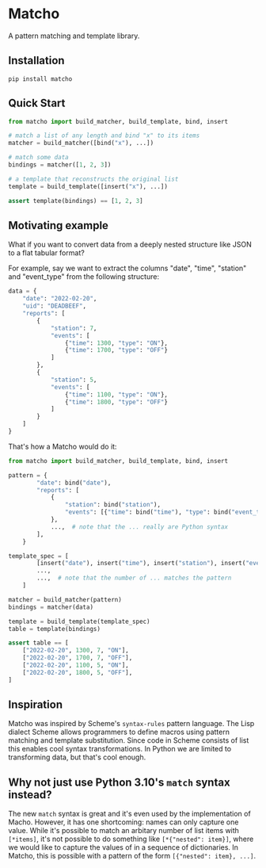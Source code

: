 # Matcho
A pattern matching and template library.

## Installation

```
pip install matcho
```

## Quick Start

```python
from matcho import build_matcher, build_template, bind, insert

# match a list of any length and bind "x" to its items
matcher = build_matcher([bind("x"), ...])

# match some data
bindings = matcher([1, 2, 3])

# a template that reconstructs the original list
template = build_template([insert("x"), ...])

assert template(bindings) == [1, 2, 3]
```

## Motivating example
What if you want to convert data from a deeply nested structure like JSON
to a flat tabular format?

For example, say we want to extract the columns "date", "time", "station" and 
"event_type" from the following structure:
```python
data = {
    "date": "2022-02-20",
    "uid": "DEADBEEF",
    "reports": [
        {
            "station": 7,
            "events": [
                {"time": 1300, "type": "ON"},
                {"time": 1700, "type": "OFF"}
            ]
        },
        {
            "station": 5,
            "events": [
                {"time": 1100, "type": "ON"},
                {"time": 1800, "type": "OFF"}
            ]
        }
    ]
}
```

That's how a Matcho would do it:

```python
from matcho import build_matcher, build_template, bind, insert

pattern = {
        "date": bind("date"),
        "reports": [
            {
                "station": bind("station"),
                "events": [{"time": bind("time"), "type": bind("event_type")}, ...],
            },
            ...,  # note that the ... really are Python syntax
        ],
    }

template_spec = [
        [insert("date"), insert("time"), insert("station"), insert("event_type")],
        ...,
        ...,  # note that the number of ... matches the pattern
    ]

matcher = build_matcher(pattern)
bindings = matcher(data)

template = build_template(template_spec)
table = template(bindings)

assert table == [
    ["2022-02-20", 1300, 7, "ON"],
    ["2022-02-20", 1700, 7, "OFF"],
    ["2022-02-20", 1100, 5, "ON"],
    ["2022-02-20", 1800, 5, "OFF"],
]
```

## Inspiration
Matcho was inspired by Scheme's `syntax-rules` pattern language. The Lisp
dialect Scheme allows programmers to define macros using pattern matching and
template substitution. Since code in Scheme consists of list this enables cool
syntax transformations. In Python we are limited to transforming data, but 
that's cool enough.

## Why not just use Python 3.10's `match` syntax instead?
The new `match` syntax is great and it's even used by the implementation of
Macho. However, it has one shortcoming: names can only capture one value. While
it's possible to match an arbitary number of list items with `[*items]`, it's
not possible to do something like `[*{"nested": item}]`, where we would like
to capture the values of in a sequence of dictionaries. In Matcho, this is 
possible with a pattern of the form `[{"nested": item}, ...]`.